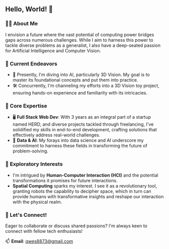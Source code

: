 ## Hello, World! 👋

### 👨‍💻 About Me
I envision a future where the vast potential of computing power bridges gaps across numerous challenges. While I aim to harness this power to tackle diverse problems as a generalist, I also have a deep-seated passion for Artificial Intelligence and Computer Vision.

### 🚀 Current Endeavors
- 📘 Presently, I'm diving into AI, particularly 3D Vision. My goal is to master its foundational concepts and put them into practice.
- 🛠 Concurrently, I'm channeling my efforts into a 3D Vision toy project, ensuring hands-on experience and familiarity with its intricacies.

### 🌟 Core Expertise
- 🖥 **Full Stack Web Dev**: With 3 years as an integral part of a startup named HERD, and diverse projects tackled through freelancing, I've solidified my skills in end-to-end development, crafting solutions that effectively address real-world challenges.
- 🧠 **Data & AI**: My forays into data science and AI underscore my commitment to harness these fields in transforming the future of problem-solving.

### 🌌 Exploratory Interests
- I'm intrigued by **Human-Computer Interaction (HCI)** and the potential transformations it promises for future interactions.
- **Spatial Computing** sparks my interest. I see it as a revolutionary tool, granting robots the capability to decipher space, which in turn can provide humans with transformative insights and reshape our interaction with the physical realm.

### 🤝 Let's Connect!
Eager to collaborate or discuss shared passions? I'm always keen to connect with fellow tech enthusiasts!

📫 **Email**: [qwes8873@gmail.com](mailto:qwes8873@gmail.com)
